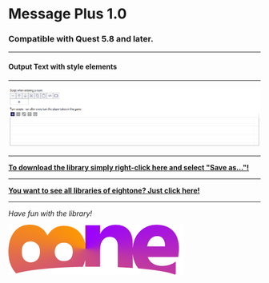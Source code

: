 # Message Plus 1.0

### Compatible with Quest 5.8 and later.

---

#### Output Text with style elements

---

![Preview Parser Plus](https://raw.githubusercontent.com/8ne/quest_libraries/master/MessagePlus/readme/MessagePlus.gif)

---

**[To download the library simply right-click here and select "Save as..."!](https://github.com/8ne/quest_libraries/raw/master/MessagePlus/MessagePlus.aslx)**

---

**[You want to see all libraries of eightone? Just click here!](https://github.com/8ne/quest_libraries)**

---

_Have fun with the library!_

![EightOne](https://raw.githubusercontent.com/8ne/quest_libraries/master/8ne.png)
